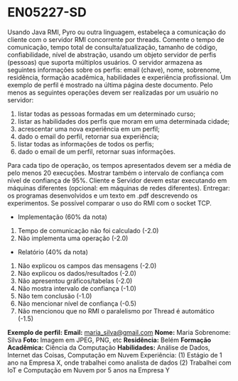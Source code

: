 # EN05227-SD #

Usando Java RMI, Pyro ou outra linguagem, estabeleça a comunicação do cliente com o servidor
RMI concorrente por threads.
Comente o tempo de comunicação, tempo total de consulta/atualização, tamanho de código,
confiabilidade, nível de abstração, usando um objeto servidor de perfis (pessoas) que suporta
múltiplos usuários. O servidor armazena as seguintes informações sobre os perfis: email (chave),
nome, sobrenome, residência, formação acadêmica, habilidades e experiência profissional. Um
exemplo de perfil é mostrado na última página deste documento.
Pelo menos as seguintes operações devem ser realizadas por um usuário no servidor:

1. listar todas as pessoas formadas em um determinado curso;
2. listar as habilidades dos perfis que moram em uma determinada cidade;
3. acrescentar uma nova experiência em um perfil;
4. dado o email do perfil, retornar sua experiência;
5. listar todas as informações de todos os perfis;
6. dado o email de um perfil, retornar suas informações.

Para cada tipo de operação, os tempos apresentados devem ser a média de pelo menos 20 execuções.
Mostrar também o intervalo de confiança com nível de confiança de 95%. Cliente e Servidor
devem estar executando em máquinas diferentes (opcional: em máquinas de redes diferentes).
Entregar: os programas desenvolvidos e um texto em .pdf descrevendo os experimentos. Se
possível comparar o uso do RMI com o socket TCP.

- Implementação (60% da nota)
1. Tempo de comunicação não foi calculado (-2.0)
2. Não implementa uma operação (-2.0)

- Relatório (40% da nota)
1. Não explicou os campos das mensagens (-2.0)
2. Não explicou os dados/resultados (-2.0)
3. Não apresentou gráficos/tabelas (-2.0)
4. Não mostra intervalo de confiança (-1.0)
5. Não tem conclusão (-1.0)
6. Não mencionar nível de confiança (-0.5)
7. Não mencionou que no RMI o paralelismo por Thread é automático (-1.5)

**Exemplo de perfil:** 
**Email:** maria_silva@gmail.com
**Nome:** Maria Sobrenome: Silva
**Foto:** Imagem em JPEG, PNG, etc
**Residência:** Belém
**Formação Acadêmica:** Ciência da Computação
**Habilidades:** Análise de Dados, Internet das Coisas, Computação em Nuvem
Experiência: (1) Estágio de 1 ano na Empresa X, onde trabalhei como analista de dados
(2) Trabalhei com IoT e Computação em Nuvem por 5 anos na Empresa Y
